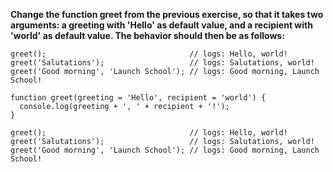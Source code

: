 **Change the function greet from the previous exercise, so that it takes two arguments: a greeting with 'Hello' as default value, and a recipient with 'world' as default value. The behavior should then be as follows:**

```
greet();                                // logs: Hello, world!
greet('Salutations');                   // logs: Salutations, world!
greet('Good morning', 'Launch School'); // logs: Good morning, Launch School!
```

```
function greet(greeting = 'Hello', recipient = 'world') {
  console.log(greeting + ', ' + recipient + '!');
}

greet();                                // logs: Hello, world!
greet('Salutations');                   // logs: Salutations, world!
greet('Good morning', 'Launch School'); // logs: Good morning, Launch School!
```
